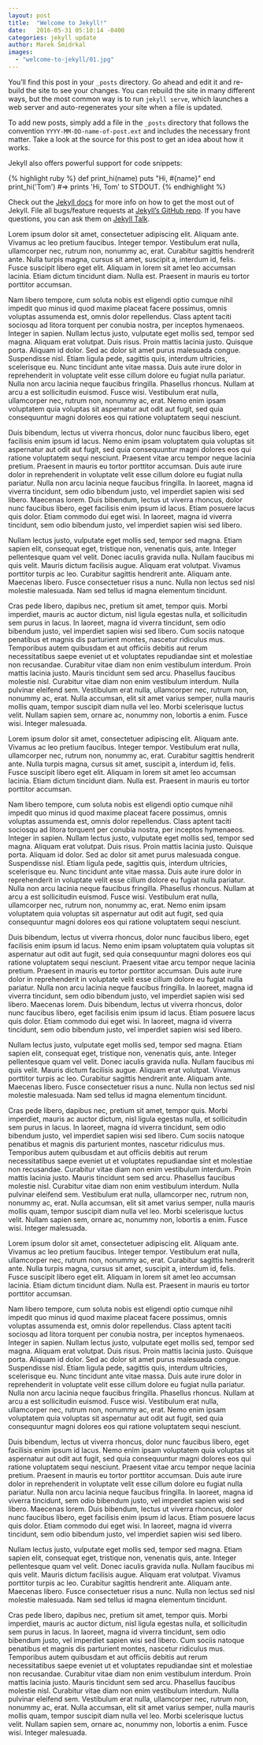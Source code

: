 ```yaml
---
layout: post
title:  "Welcome to Jekyll!"
date:   2016-05-31 05:10:14 -0400
categories: jekyll update
author: Marek Šmidrkal
images:
  - "welcome-to-jekyll/01.jpg"
---
```

You’ll find this post in your `_posts` directory. Go ahead and edit it and re-build the site to see your changes. You can rebuild the site in many different ways, but the most common way is to run `jekyll serve`, which launches a web server and auto-regenerates your site when a file is updated.

To add new posts, simply add a file in the `_posts` directory that follows the convention `YYYY-MM-DD-name-of-post.ext` and includes the necessary front matter. Take a look at the source for this post to get an idea about how it works.

Jekyll also offers powerful support for code snippets:

{% highlight ruby %}
def print_hi(name)
  puts "Hi, #{name}"
end
print_hi('Tom')
#=> prints 'Hi, Tom' to STDOUT.
{% endhighlight %}

Check out the [Jekyll docs][jekyll-docs] for more info on how to get the most out of Jekyll. File all bugs/feature requests at [Jekyll’s GitHub repo][jekyll-gh]. If you have questions, you can ask them on [Jekyll Talk][jekyll-talk].

[jekyll-docs]: http://jekyllrb.com/docs/home
[jekyll-gh]:   https://github.com/jekyll/jekyll
[jekyll-talk]: https://talk.jekyllrb.com/

<p>Lorem ipsum dolor sit amet, consectetuer adipiscing elit. Aliquam ante. Vivamus ac leo pretium faucibus. Integer tempor. Vestibulum erat nulla, ullamcorper nec, rutrum non, nonummy ac, erat. Curabitur sagittis hendrerit ante. Nulla turpis magna, cursus sit amet, suscipit a, interdum id, felis. Fusce suscipit libero eget elit. Aliquam in lorem sit amet leo accumsan lacinia. Etiam dictum tincidunt diam. Nulla est. Praesent in mauris eu tortor porttitor accumsan.</p>

<p>Nam libero tempore, cum soluta nobis est eligendi optio cumque nihil impedit quo minus id quod maxime placeat facere possimus, omnis voluptas assumenda est, omnis dolor repellendus. Class aptent taciti sociosqu ad litora torquent per conubia nostra, per inceptos hymenaeos. Integer in sapien. Nullam lectus justo, vulputate eget mollis sed, tempor sed magna. Aliquam erat volutpat. Duis risus. Proin mattis lacinia justo. Quisque porta. Aliquam id dolor. Sed ac dolor sit amet purus malesuada congue. Suspendisse nisl. Etiam ligula pede, sagittis quis, interdum ultricies, scelerisque eu. Nunc tincidunt ante vitae massa. Duis aute irure dolor in reprehenderit in voluptate velit esse cillum dolore eu fugiat nulla pariatur. Nulla non arcu lacinia neque faucibus fringilla. Phasellus rhoncus. Nullam at arcu a est sollicitudin euismod. Fusce wisi. Vestibulum erat nulla, ullamcorper nec, rutrum non, nonummy ac, erat. Nemo enim ipsam voluptatem quia voluptas sit aspernatur aut odit aut fugit, sed quia consequuntur magni dolores eos qui ratione voluptatem sequi nesciunt.</p>

<p>Duis bibendum, lectus ut viverra rhoncus, dolor nunc faucibus libero, eget facilisis enim ipsum id lacus. Nemo enim ipsam voluptatem quia voluptas sit aspernatur aut odit aut fugit, sed quia consequuntur magni dolores eos qui ratione voluptatem sequi nesciunt. Praesent vitae arcu tempor neque lacinia pretium. Praesent in mauris eu tortor porttitor accumsan. Duis aute irure dolor in reprehenderit in voluptate velit esse cillum dolore eu fugiat nulla pariatur. Nulla non arcu lacinia neque faucibus fringilla. In laoreet, magna id viverra tincidunt, sem odio bibendum justo, vel imperdiet sapien wisi sed libero. Maecenas lorem. Duis bibendum, lectus ut viverra rhoncus, dolor nunc faucibus libero, eget facilisis enim ipsum id lacus. Etiam posuere lacus quis dolor. Etiam commodo dui eget wisi. In laoreet, magna id viverra tincidunt, sem odio bibendum justo, vel imperdiet sapien wisi sed libero.</p>

<p>Nullam lectus justo, vulputate eget mollis sed, tempor sed magna. Etiam sapien elit, consequat eget, tristique non, venenatis quis, ante. Integer pellentesque quam vel velit. Donec iaculis gravida nulla. Nullam faucibus mi quis velit. Mauris dictum facilisis augue. Aliquam erat volutpat. Vivamus porttitor turpis ac leo. Curabitur sagittis hendrerit ante. Aliquam ante. Maecenas libero. Fusce consectetuer risus a nunc. Nulla non lectus sed nisl molestie malesuada. Nam sed tellus id magna elementum tincidunt.</p>

<p>Cras pede libero, dapibus nec, pretium sit amet, tempor quis. Morbi imperdiet, mauris ac auctor dictum, nisl ligula egestas nulla, et sollicitudin sem purus in lacus. In laoreet, magna id viverra tincidunt, sem odio bibendum justo, vel imperdiet sapien wisi sed libero. Cum sociis natoque penatibus et magnis dis parturient montes, nascetur ridiculus mus. Temporibus autem quibusdam et aut officiis debitis aut rerum necessitatibus saepe eveniet ut et voluptates repudiandae sint et molestiae non recusandae. Curabitur vitae diam non enim vestibulum interdum. Proin mattis lacinia justo. Mauris tincidunt sem sed arcu. Phasellus faucibus molestie nisl. Curabitur vitae diam non enim vestibulum interdum. Nulla pulvinar eleifend sem. Vestibulum erat nulla, ullamcorper nec, rutrum non, nonummy ac, erat. Nulla accumsan, elit sit amet varius semper, nulla mauris mollis quam, tempor suscipit diam nulla vel leo. Morbi scelerisque luctus velit. Nullam sapien sem, ornare ac, nonummy non, lobortis a enim. Fusce wisi. Integer malesuada.</p>

<p>Lorem ipsum dolor sit amet, consectetuer adipiscing elit. Aliquam ante. Vivamus ac leo pretium faucibus. Integer tempor. Vestibulum erat nulla, ullamcorper nec, rutrum non, nonummy ac, erat. Curabitur sagittis hendrerit ante. Nulla turpis magna, cursus sit amet, suscipit a, interdum id, felis. Fusce suscipit libero eget elit. Aliquam in lorem sit amet leo accumsan lacinia. Etiam dictum tincidunt diam. Nulla est. Praesent in mauris eu tortor porttitor accumsan.</p>

<p>Nam libero tempore, cum soluta nobis est eligendi optio cumque nihil impedit quo minus id quod maxime placeat facere possimus, omnis voluptas assumenda est, omnis dolor repellendus. Class aptent taciti sociosqu ad litora torquent per conubia nostra, per inceptos hymenaeos. Integer in sapien. Nullam lectus justo, vulputate eget mollis sed, tempor sed magna. Aliquam erat volutpat. Duis risus. Proin mattis lacinia justo. Quisque porta. Aliquam id dolor. Sed ac dolor sit amet purus malesuada congue. Suspendisse nisl. Etiam ligula pede, sagittis quis, interdum ultricies, scelerisque eu. Nunc tincidunt ante vitae massa. Duis aute irure dolor in reprehenderit in voluptate velit esse cillum dolore eu fugiat nulla pariatur. Nulla non arcu lacinia neque faucibus fringilla. Phasellus rhoncus. Nullam at arcu a est sollicitudin euismod. Fusce wisi. Vestibulum erat nulla, ullamcorper nec, rutrum non, nonummy ac, erat. Nemo enim ipsam voluptatem quia voluptas sit aspernatur aut odit aut fugit, sed quia consequuntur magni dolores eos qui ratione voluptatem sequi nesciunt.</p>

<p>Duis bibendum, lectus ut viverra rhoncus, dolor nunc faucibus libero, eget facilisis enim ipsum id lacus. Nemo enim ipsam voluptatem quia voluptas sit aspernatur aut odit aut fugit, sed quia consequuntur magni dolores eos qui ratione voluptatem sequi nesciunt. Praesent vitae arcu tempor neque lacinia pretium. Praesent in mauris eu tortor porttitor accumsan. Duis aute irure dolor in reprehenderit in voluptate velit esse cillum dolore eu fugiat nulla pariatur. Nulla non arcu lacinia neque faucibus fringilla. In laoreet, magna id viverra tincidunt, sem odio bibendum justo, vel imperdiet sapien wisi sed libero. Maecenas lorem. Duis bibendum, lectus ut viverra rhoncus, dolor nunc faucibus libero, eget facilisis enim ipsum id lacus. Etiam posuere lacus quis dolor. Etiam commodo dui eget wisi. In laoreet, magna id viverra tincidunt, sem odio bibendum justo, vel imperdiet sapien wisi sed libero.</p>

<p>Nullam lectus justo, vulputate eget mollis sed, tempor sed magna. Etiam sapien elit, consequat eget, tristique non, venenatis quis, ante. Integer pellentesque quam vel velit. Donec iaculis gravida nulla. Nullam faucibus mi quis velit. Mauris dictum facilisis augue. Aliquam erat volutpat. Vivamus porttitor turpis ac leo. Curabitur sagittis hendrerit ante. Aliquam ante. Maecenas libero. Fusce consectetuer risus a nunc. Nulla non lectus sed nisl molestie malesuada. Nam sed tellus id magna elementum tincidunt.</p>

<p>Cras pede libero, dapibus nec, pretium sit amet, tempor quis. Morbi imperdiet, mauris ac auctor dictum, nisl ligula egestas nulla, et sollicitudin sem purus in lacus. In laoreet, magna id viverra tincidunt, sem odio bibendum justo, vel imperdiet sapien wisi sed libero. Cum sociis natoque penatibus et magnis dis parturient montes, nascetur ridiculus mus. Temporibus autem quibusdam et aut officiis debitis aut rerum necessitatibus saepe eveniet ut et voluptates repudiandae sint et molestiae non recusandae. Curabitur vitae diam non enim vestibulum interdum. Proin mattis lacinia justo. Mauris tincidunt sem sed arcu. Phasellus faucibus molestie nisl. Curabitur vitae diam non enim vestibulum interdum. Nulla pulvinar eleifend sem. Vestibulum erat nulla, ullamcorper nec, rutrum non, nonummy ac, erat. Nulla accumsan, elit sit amet varius semper, nulla mauris mollis quam, tempor suscipit diam nulla vel leo. Morbi scelerisque luctus velit. Nullam sapien sem, ornare ac, nonummy non, lobortis a enim. Fusce wisi. Integer malesuada.</p>

<p>Lorem ipsum dolor sit amet, consectetuer adipiscing elit. Aliquam ante. Vivamus ac leo pretium faucibus. Integer tempor. Vestibulum erat nulla, ullamcorper nec, rutrum non, nonummy ac, erat. Curabitur sagittis hendrerit ante. Nulla turpis magna, cursus sit amet, suscipit a, interdum id, felis. Fusce suscipit libero eget elit. Aliquam in lorem sit amet leo accumsan lacinia. Etiam dictum tincidunt diam. Nulla est. Praesent in mauris eu tortor porttitor accumsan.</p>

<p>Nam libero tempore, cum soluta nobis est eligendi optio cumque nihil impedit quo minus id quod maxime placeat facere possimus, omnis voluptas assumenda est, omnis dolor repellendus. Class aptent taciti sociosqu ad litora torquent per conubia nostra, per inceptos hymenaeos. Integer in sapien. Nullam lectus justo, vulputate eget mollis sed, tempor sed magna. Aliquam erat volutpat. Duis risus. Proin mattis lacinia justo. Quisque porta. Aliquam id dolor. Sed ac dolor sit amet purus malesuada congue. Suspendisse nisl. Etiam ligula pede, sagittis quis, interdum ultricies, scelerisque eu. Nunc tincidunt ante vitae massa. Duis aute irure dolor in reprehenderit in voluptate velit esse cillum dolore eu fugiat nulla pariatur. Nulla non arcu lacinia neque faucibus fringilla. Phasellus rhoncus. Nullam at arcu a est sollicitudin euismod. Fusce wisi. Vestibulum erat nulla, ullamcorper nec, rutrum non, nonummy ac, erat. Nemo enim ipsam voluptatem quia voluptas sit aspernatur aut odit aut fugit, sed quia consequuntur magni dolores eos qui ratione voluptatem sequi nesciunt.</p>

<p>Duis bibendum, lectus ut viverra rhoncus, dolor nunc faucibus libero, eget facilisis enim ipsum id lacus. Nemo enim ipsam voluptatem quia voluptas sit aspernatur aut odit aut fugit, sed quia consequuntur magni dolores eos qui ratione voluptatem sequi nesciunt. Praesent vitae arcu tempor neque lacinia pretium. Praesent in mauris eu tortor porttitor accumsan. Duis aute irure dolor in reprehenderit in voluptate velit esse cillum dolore eu fugiat nulla pariatur. Nulla non arcu lacinia neque faucibus fringilla. In laoreet, magna id viverra tincidunt, sem odio bibendum justo, vel imperdiet sapien wisi sed libero. Maecenas lorem. Duis bibendum, lectus ut viverra rhoncus, dolor nunc faucibus libero, eget facilisis enim ipsum id lacus. Etiam posuere lacus quis dolor. Etiam commodo dui eget wisi. In laoreet, magna id viverra tincidunt, sem odio bibendum justo, vel imperdiet sapien wisi sed libero.</p>

<p>Nullam lectus justo, vulputate eget mollis sed, tempor sed magna. Etiam sapien elit, consequat eget, tristique non, venenatis quis, ante. Integer pellentesque quam vel velit. Donec iaculis gravida nulla. Nullam faucibus mi quis velit. Mauris dictum facilisis augue. Aliquam erat volutpat. Vivamus porttitor turpis ac leo. Curabitur sagittis hendrerit ante. Aliquam ante. Maecenas libero. Fusce consectetuer risus a nunc. Nulla non lectus sed nisl molestie malesuada. Nam sed tellus id magna elementum tincidunt.</p>

<p>Cras pede libero, dapibus nec, pretium sit amet, tempor quis. Morbi imperdiet, mauris ac auctor dictum, nisl ligula egestas nulla, et sollicitudin sem purus in lacus. In laoreet, magna id viverra tincidunt, sem odio bibendum justo, vel imperdiet sapien wisi sed libero. Cum sociis natoque penatibus et magnis dis parturient montes, nascetur ridiculus mus. Temporibus autem quibusdam et aut officiis debitis aut rerum necessitatibus saepe eveniet ut et voluptates repudiandae sint et molestiae non recusandae. Curabitur vitae diam non enim vestibulum interdum. Proin mattis lacinia justo. Mauris tincidunt sem sed arcu. Phasellus faucibus molestie nisl. Curabitur vitae diam non enim vestibulum interdum. Nulla pulvinar eleifend sem. Vestibulum erat nulla, ullamcorper nec, rutrum non, nonummy ac, erat. Nulla accumsan, elit sit amet varius semper, nulla mauris mollis quam, tempor suscipit diam nulla vel leo. Morbi scelerisque luctus velit. Nullam sapien sem, ornare ac, nonummy non, lobortis a enim. Fusce wisi. Integer malesuada.</p>

